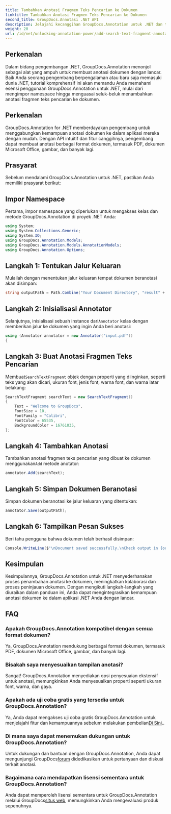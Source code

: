 ```yaml
---
title: Tambahkan Anotasi Fragmen Teks Pencarian ke Dokumen
linktitle: Tambahkan Anotasi Fragmen Teks Pencarian ke Dokumen
second_title: GroupDocs.Annotasi .NET API
description: Jelajahi kecanggihan GroupDocs.Annotation untuk .NET dan tambahkan kemampuan anotasi dokumen dengan mudah ke aplikasi Anda.
weight: 20
url: /id/net/unlocking-annotation-power/add-search-text-fragment-annotation/
---
```

## Perkenalan
Dalam bidang pengembangan .NET, GroupDocs.Annotation menonjol sebagai alat yang ampuh untuk membuat anotasi dokumen dengan lancar. Baik Anda seorang pengembang berpengalaman atau baru saja memasuki dunia .NET, tutorial komprehensif ini akan memandu Anda memahami esensi penggunaan GroupDocs.Annotation untuk .NET, mulai dari mengimpor namespace hingga menguasai seluk-beluk menambahkan anotasi fragmen teks pencarian ke dokumen.
## Perkenalan
GroupDocs.Annotation for .NET memberdayakan pengembang untuk menggabungkan kemampuan anotasi dokumen ke dalam aplikasi mereka dengan mudah. Dengan API intuitif dan fitur canggihnya, pengembang dapat membuat anotasi berbagai format dokumen, termasuk PDF, dokumen Microsoft Office, gambar, dan banyak lagi.
## Prasyarat
Sebelum mendalami GroupDocs.Annotation untuk .NET, pastikan Anda memiliki prasyarat berikut:

## Impor Namespace
Pertama, impor namespace yang diperlukan untuk mengakses kelas dan metode GroupDocs.Annotation di proyek .NET Anda:
```csharp
using System;
using System.Collections.Generic;
using System.IO;
using GroupDocs.Annotation.Models;
using GroupDocs.Annotation.Models.AnnotationModels;
using GroupDocs.Annotation.Options;
```
## Langkah 1: Tentukan Jalur Keluaran
Mulailah dengan menentukan jalur keluaran tempat dokumen beranotasi akan disimpan:
```csharp
string outputPath = Path.Combine("Your Document Directory", "result" + Path.GetExtension("input.pdf"));
```
## Langkah 2: Inisialisasi Annotator
 Selanjutnya, inisialisasi sebuah instance dari`Annotator` kelas dengan memberikan jalur ke dokumen yang ingin Anda beri anotasi:
```csharp
using (Annotator annotator = new Annotator("input.pdf"))
{
```
## Langkah 3: Buat Anotasi Fragmen Teks Pencarian
 Membuat`SearchTextFragment` objek dengan properti yang diinginkan, seperti teks yang akan dicari, ukuran font, jenis font, warna font, dan warna latar belakang:
```csharp
SearchTextFragment searchText = new SearchTextFragment()
{
    Text = "Welcome to GroupDocs",
    FontSize = 10,
    FontFamily = "Calibri",
    FontColor = 65535,
    BackgroundColor = 16761035,
};
```
## Langkah 4: Tambahkan Anotasi
 Tambahkan anotasi fragmen teks pencarian yang dibuat ke dokumen menggunakan`Add` metode anotator:
```csharp
annotator.Add(searchText);
```
## Langkah 5: Simpan Dokumen Beranotasi
Simpan dokumen beranotasi ke jalur keluaran yang ditentukan:
```csharp
annotator.Save(outputPath);
```
## Langkah 6: Tampilkan Pesan Sukses
Beri tahu pengguna bahwa dokumen telah berhasil disimpan:
```csharp
Console.WriteLine($"\nDocument saved successfully.\nCheck output in {outputPath}.");
```

## Kesimpulan
Kesimpulannya, GroupDocs.Annotation untuk .NET menyederhanakan proses penambahan anotasi ke dokumen, meningkatkan kolaborasi dan proses peninjauan dokumen. Dengan mengikuti langkah-langkah yang diuraikan dalam panduan ini, Anda dapat mengintegrasikan kemampuan anotasi dokumen ke dalam aplikasi .NET Anda dengan lancar.
## FAQ
### Apakah GroupDocs.Annotation kompatibel dengan semua format dokumen?
Ya, GroupDocs.Annotation mendukung berbagai format dokumen, termasuk PDF, dokumen Microsoft Office, gambar, dan banyak lagi.
### Bisakah saya menyesuaikan tampilan anotasi?
Sangat! GroupDocs.Annotation menyediakan opsi penyesuaian ekstensif untuk anotasi, memungkinkan Anda menyesuaikan properti seperti ukuran font, warna, dan gaya.
### Apakah ada uji coba gratis yang tersedia untuk GroupDocs.Annotation?
 Ya, Anda dapat mengakses uji coba gratis GroupDocs.Annotation untuk menjelajahi fitur dan kemampuannya sebelum melakukan pembelian[Di Sini](https://releases.groupdocs.com/)..
### Di mana saya dapat menemukan dukungan untuk GroupDocs.Annotation?
 Untuk dukungan dan bantuan dengan GroupDocs.Annotation, Anda dapat mengunjungi GroupDocs[forum](https://forum.groupdocs.com/c/annotation/10) didedikasikan untuk pertanyaan dan diskusi terkait anotasi.
### Bagaimana cara mendapatkan lisensi sementara untuk GroupDocs.Annotation?
 Anda dapat memperoleh lisensi sementara untuk GroupDocs.Annotation melalui GroupDocs[situs web](https://purchase.groupdocs.com/temporary-license/), memungkinkan Anda mengevaluasi produk sepenuhnya.